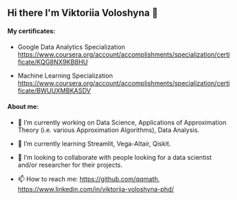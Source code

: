 ## Hi there I'm Viktoriia Voloshyna 👋 


<!--
**qqmath/qqmath** is a ✨ _special_ ✨ repository because its `README.md` (this file) appears on your GitHub profile.

<!--START_SECTION:waka-->
<!--END_SECTION:waka-->

#### My certificates: 
- Google Data Analytics Specialization
https://www.coursera.org/account/accomplishments/specialization/certificate/KQG8NX9KB8HU

- Machine Learning Specialization https://www.coursera.org/account/accomplishments/specialization/certificate/BWUUXMBKASDV


 #### About me:
 
- 🔭 I’m currently working on Data Science, Applications of Approximation Theory (i.e. various Approximation Algorithms), Data Analysis.

  
- 🌱 I’m currently learning Streamlit, Vega-Altair, Qiskit.

 
- 👯 I’m looking to collaborate with people looking for a data scientist and/or researcher for their projects.

 
- 📫 How to reach me: https://github.com/qqmath, https://www.linkedin.com/in/viktoriia-voloshyna-phd/

